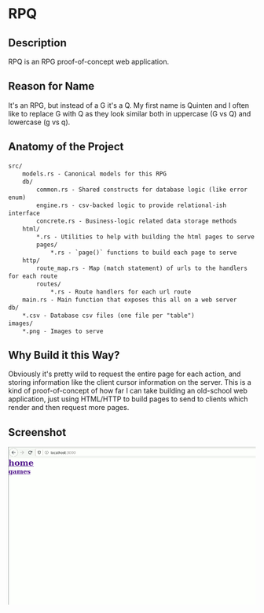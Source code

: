 # RPQ

## Description

RPQ is an RPG proof-of-concept web application.

## Reason for Name

It's an RPG, but instead of a G it's a Q. My first name is Quinten and I often like to replace G with Q as they look similar both in uppercase (G vs Q) and lowercase (g vs q).

## Anatomy of the Project

```
src/
    models.rs - Canonical models for this RPG
    db/
        common.rs - Shared constructs for database logic (like error enum)
        engine.rs - csv-backed logic to provide relational-ish interface
        concrete.rs - Business-logic related data storage methods
    html/
        *.rs - Utilities to help with building the html pages to serve
        pages/
            *.rs - `page()` functions to build each page to serve
    http/
        route_map.rs - Map (match statement) of urls to the handlers for each route
        routes/
            *.rs - Route handlers for each url route
    main.rs - Main function that exposes this all on a web server
db/
    *.csv - Database csv files (one file per "table")
images/
    *.png - Images to serve
```

## Why Build it this Way?

Obviously it's pretty wild to request the entire page for each action,
and storing information like the client cursor information on the server.
This is a kind of proof-of-concept of how far I can take building an old-school web application,
just using HTML/HTTP to build pages to send to clients which render and then request more pages.

## Screenshot

![Screenshot of game web app](/screenshots/edit_mode_map_game.gif)
